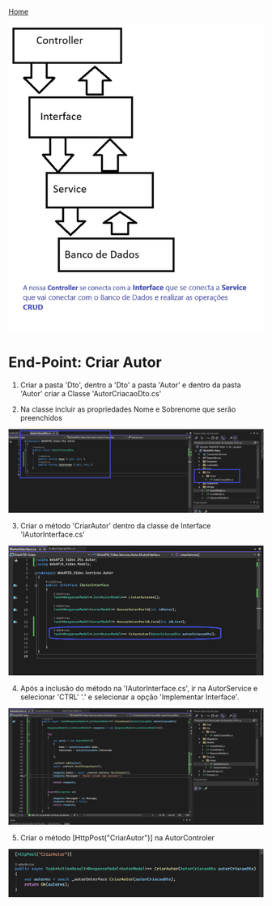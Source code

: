 
<div> 
<p><a href="https://github.com/JosiTubaroski/WEB-API-com-.NET-8-e-SQL-Server">Home</a></p>
</div> 

<img src="https://github.com/JosiTubaroski/Controllers_Services/blob/main/img/01_Fx_Controller_Interface_Service_2.jpg"/>

# End-Point: Criar Autor

1. Criar a pasta 'Dto', dentro a 'Dto' a pasta 'Autor' e dentro da pasta 'Autor' criar a Classe 'AutorCriacaoDto.cs'

2. Na classe incluir as propriedades Nome e Sobrenome que serão preenchidos

<img src="https://github.com/JosiTubaroski/.NET8_Criar_Autor/blob/main/img/01_Classe_Criar_AutorDto.png"/>  

3. Criar o método 'CriarAutor' dentro da classe de Interface 'IAutorInterface.cs'

<img src="https://github.com/JosiTubaroski/.NET8_Criar_Autor/blob/main/img/02_Criar_Autor_Interface.png"/> 

4. Após a inclusão do método na 'IAutorInterface.cs', ir na AutorService e selecionar 'CTRL'  '.'  e selecionar a opção 'Implementar Interface'.
   
<img src="https://github.com/JosiTubaroski/.NET8_Criar_Autor/blob/main/img/03_AutorService_CriarAutor.png"/>

5. Criar o método [HttpPost("CriarAutor")] na AutorControler

<img src="https://github.com/JosiTubaroski/.NET8_Criar_Autor/blob/main/img/04_CriarAutor_AutorContoler.png"/>


